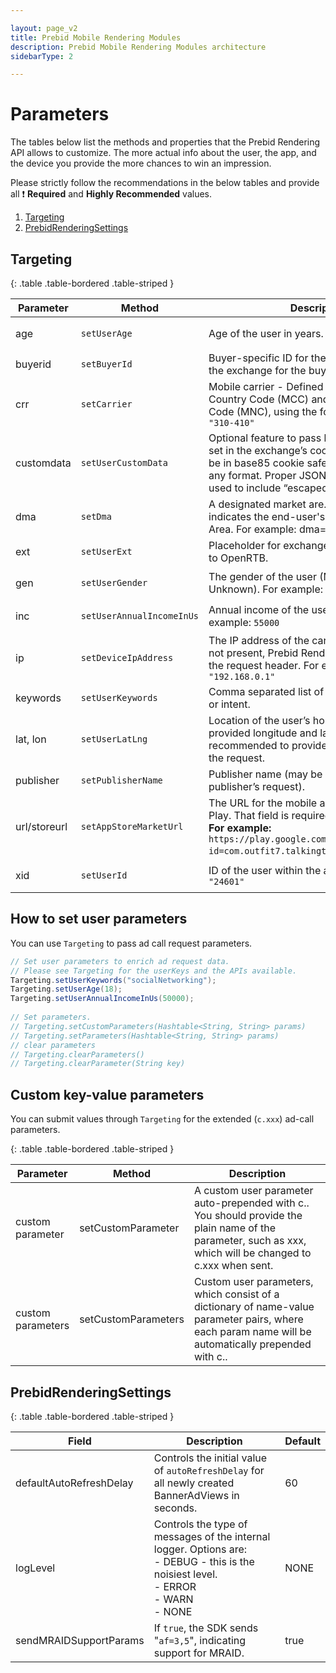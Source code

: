 ```yaml
---

layout: page_v2
title: Prebid Mobile Rendering Modules
description: Prebid Mobile Rendering Modules architecture
sidebarType: 2

---
```


# Parameters

The tables below list the methods and properties that the Prebid Rendering API allows to customize.
The more actual info about the user, the app, and the device you provide the more chances to win an impression.

Please strictly follow the recommendations in the below tables and provide all ❗ **Required** and **Highly Recommended** values.


1. [Targeting](#targeting)
2. [PrebidRenderingSettings](#prebidrenderingsettings)

## Targeting

{: .table .table-bordered .table-striped }

| **Parameter**              | **Method**                | Description                                                  | Required?|
| -------------------------- | ------------------------- | ------------------------------------------------------------ | -------- |
| age                        | `setUserAge`              | Age of the user in years. For example: `35`   | ❗ Highly Recommended  |
| buyerid                    | `setBuyerId`              | Buyer-specific ID for the user as mapped by the exchange for the buyer. | Optional |
| crr                        | `setCarrier`              |  Mobile carrier - Defined by the Mobile Country Code (MCC) and Mobile Network Code (MNC), using the format: <MCC>-<MNC>. For example: `"310-410"` | Optional |
| customdata                 | `setUserCustomData`       | Optional feature to pass bidder data that was set in the exchange’s cookie. The string must be in base85 cookie safe characters and be in any format. Proper JSON encoding must be used to include “escaped” quotation marks. | Optional |
| dma                        | `setDma`                  | A designated market are. For US locations, indicates the end-user's Designated Market Area. For example: dma=803. | Optional |
| ext                        | `setUserExt`              | Placeholder for exchange-specific extensions to OpenRTB. | Optional |
| gen                        | `setUserGender`           | The gender of the user (Male, Female, Other, Unknown). For example: `Gender.FEMALE`  | ❗ Highly Recommended |
| inc                        | `setUserAnnualIncomeInUs` | Annual income of the user in US dollars. For example: `55000`| ❗ Highly Recommended  |
| ip                         | `setDeviceIpAddress`            | The IP address of the carrier gateway. If this is not present, Prebid Rendering retrieves it from the request header. For example: `"192.168.0.1"` | ❗ Highly Recommended |
| keywords                   | `setUserKeywords`         | Comma separated list of keywords, interests, or intent. | Optional |
| lat, lon                   | `setUserLatLng`           | Location of the user’s home base defined by a provided longitude and latitude. It's highly recommended to provide Geo data to improve the request.| Optional |
| publisher                  | `setPublisherName`        | Publisher name (may be aliased at the publisher’s request).| Recommended if available  |
| url/storeurl               | `setAppStoreMarketUrl`    | The URL for the mobile application in Google Play. That field is required in the request. <br />**For example:**` https://play.google.com/store/apps/details?id=com.outfit7.talkingtom`. | ❗ Required  |
| xid                        | `setUserId`               | ID of the user within the app. For example: `"24601"` | ❗ Highly Recommended  |

## How to set user parameters

You can use `Targeting` to pass ad call request parameters.

``` java
// Set user parameters to enrich ad request data.
// Please see Targeting for the userKeys and the APIs available.
Targeting.setUserKeywords("socialNetworking");
Targeting.setUserAge(18);
Targeting.setUserAnnualIncomeInUs(50000);
 
// Set parameters.
// Targeting.setCustomParameters(Hashtable<String, String> params)
// Targeting.setParameters(Hashtable<String, String> params)
// clear parameters
// Targeting.clearParameters()
// Targeting.clearParameter(String key)
```

## Custom key-value parameters

You can submit values through `Targeting` for the extended (`c.xxx`) ad-call
parameters.

{: .table .table-bordered .table-striped }

| **Parameter**           | **Method**          | **Description**                                              |
| ----------------------- | ------------------- | ------------------------------------------------------------ |
| custom<br />parameter   | setCustomParameter  | A custom user parameter auto-prepended with c..<br />You should provide the plain name of the parameter, such as xxx, which will be changed to c.xxx when sent. |
| custom <br />parameters | setCustomParameters | Custom user parameters, which consist of a dictionary of name-value parameter pairs, where each param name will be automatically prepended with c.. |

## PrebidRenderingSettings

{: .table .table-bordered .table-striped }

| **Field**               | **Description**                                              | **Default** |
| ----------------------- | ------------------------------------------------------------ | ----------- |
| defaultAutoRefreshDelay | Controls the initial value of `autoRefreshDelay` for all newly created BannerAdViews in seconds. | 60          |
| logLevel                | Controls the type of messages of the internal logger. Options are:<br />- DEBUG - this is the noisiest level.<br />- ERROR<br />- WARN<br />- NONE | NONE        |
| sendMRAIDSupportParams  | If `true`, the SDK sends "`af=3,5`", indicating support for MRAID. | true        |
